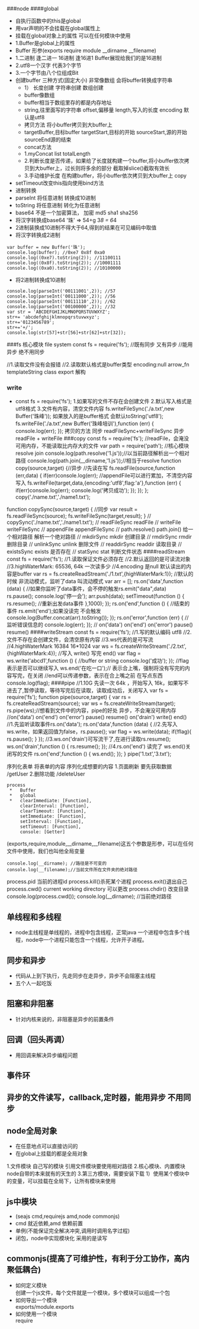 ###node
####global
- 自执行函数中的this是global
- 用var声明的不会挂载在global属性上
- 挂载在global对象上的属性 可以在任何模块中使用
- 1.Buffer是global上的属性
- Buffer 形参(exports require module __dirname __filename)
- 1.二进制 逢二进一 16进制 逢16进1  Buffer展现给我们的是16进制
- 2.utf8一个汉字 代表3个字节
- 3.一个字节由八个位组成Bit
- 创建buffer 三种方式(固定大小) 非常像数组 会将buffer转换成字符串
	+ 1） 长度创建 字符串创建 数组创建
	+ buffer像数组
	+ buffer相当于数组里存的都是内存地址
	+ string,往里面写的字符串 offset,偏移量 length,写入的长度 encoding 默认是utf8
	+ 拷贝方法 将小buffer拷贝到大buffer上
	+ targetBuffer,目标buffer targetStart,目标的开始 sourceStart,源的开始 sourceEnd源的结束
	+ concat方法
	+ 1.myConcat list totalLength
	+ 2.判断长度是否传递，如果给了长度就构建一个buffer,将小buffer依次拷贝到大buffer上，过长则将多余的部分 截取掉slice()截取有效长
	+ 3.手动维护长度 在构建buffer，将小buffer依次拷贝到大buffer上 copy
- setTimeout改变this指向使用bind方法
- 进制转换
- parseInt  将任意进制 转换成10进制
- toString  将任意进制 转化为任意进制
- base64 不是一个加密算法， 加密 md5 sha1 sha256
- 将汉字转换成base64 '珠' => 54+g  3*8 = 6*4
- 2进制装换成10进制不得大于64,得到的结果在可见编码中取值
- 将汉字转换成2进制
```
var buffer = new Buffer('珠');
console.log(buffer); //0xe7 0x8f 0xa0
console.log((0xe7).toString(2)); //11100111
console.log((0x8f).toString(2)); //10001111
console.log((0xa0).toString(2)); //10100000
```
- 将2进制转换成10进制
```
console.log(parseInt('00111001',2)); //57
console.log(parseInt('00111000',2)); //56
console.log(parseInt('00111110',2)); //62
console.log(parseInt('00100000',2)); //32
var str = 'ABCDEFGHIJKLMNOPQRSTUVWXYZ';
str+= 'abcdefghijklmnopqrstuvwxyz';
str+='0123456789';
str+='+/';
console.log(str[57]+str[56]+str[62]+str[32]);
```
###fs
核心模块 file system
const fs = require('fs'); //既有同步 又有异步
//能用异步 绝不用同步

//1.读取文件没有会报错
//2.读取默认格式是buffer类型  encoding:null
arrow_fn  templateString class export 解构
### write
- const fs = require('fs');
1.如果写的文件不存在会创建文件
2.默认写入格式是utf8格式
3.文件有内容，清空文件内容
fs.writeFileSync('./a.txt',new Buffer('珠峰'));
如果放入的是buffer格式 会默认toString('utf8');
fs.writeFile('./a.txt',new Buffer('珠峰培训'),function (err) {
    console.log(err);
});
拷贝的方法  同步 readFileSync+writeFileSync
异步 readFile + writeFile
###copy
const fs = require('fs');
//readFile，会淹没可用内存，不能读取比内存大的文件
var path  = require('path'); //核心模块 resolve  join
console.log(path.resolve('1.js'));//以当前路径解析出一个相对路径
console.log(path.join(__dirname,'1.js'));//相当于resolve
function copy(source,target) {//异步
    //先读在写
    fs.readFile(source,function (err,data) {
        if(err)console.log(err);
        //appendFile可以进行累加，不清空内容写入
        fs.writeFile(target,data,{encoding:'utf8',flag:'a'},function (err) {
            if(err)console.log(err);
            console.log('拷贝成功');
        });
    });
};
copy('./name.txt','./name1.txt');

function copySync(source,target) { //同步
    var result = fs.readFileSync(source);
    fs.writeFileSync(target,result);
}
// copySync('./name.txt','./name1.txt');
// readFileSync readFile
// writeFile  writeFileSync
// appendFile appendFileSync
// path.resolve() path.join() 给一个相对路径 解析一个绝对路径
// mkdirSync mkdir 创建目录
// rmdirSync rmdir 删除目录
// unlinkSync unlink 删除文件
// readdirSync readdir 读取目录
// existsSync exists 是否存在
// statSync  stat 判断文件状态
####readStream
const fs = require('fs');
//1.读取保证文件必须存在
//2.默认返回的是可读流对象
//3.highWaterMark: 65536, 64k 一次读多少
//4.encoding 是null 默认读出的内容是buffer
var rs = fs.createReadStream('./1.txt',{highWaterMark:1});
//默认的时候 非流动模式，监听了data 叫流动模式
var arr = [];
rs.on('data',function (data) { //如果你监听了data事件，会不停的触发rs.emit("data",data)
    rs.pause();
    console.log('停一会');
    arr.push(data);
    setTimeout(function () {
        rs.resume(); //重新出发data事件
    },1000);
});
rs.on('end',function () { //结束的事件  rs.emit('end');如果没读完 不会触发
    console.log(Buffer.concat(arr).toString());
});
rs.on('error',function (err) { //监听错误信息的
    console.log(err);
});
// on('data') on('end') on('error') pause() resume()
####writeStream
const fs = require('fs');
//1.写的默认编码 utf8
//2.文件不存在会创建文件，会清空原有内容
//3.ws代表的是可写流
//4.highWaterMark  16384 16*1024
var ws = fs.createWriteStream('./2.txt',{highWaterMark:4});
//写入 write() 写完 end()
var flag = ws.write('abcd1',function () { //buffer or string
    console.log('成功');
});
//flag表示是否可以继续写入
ws.end('在吃一口');// 表示合上嘴，强制将没有写完的内容写完，在关闭
//end可以传递参数，表示在合上嘴之前 在写点东西
console.log(flag);
####pipe
//1.10G 先读一次 64k ，开始写入 16k，如果写不进去了,暂停读取，等待写完后在读取，读取成功后，关闭写入
var fs = require('fs');
function pipe(source,target) {
    var rs = fs.createReadStream(source);
    var ws = fs.createWriteStream(target);
    rs.pipe(ws);//想看到文件中的内容，pipe的好处 异步，不会淹没可用内存
    //on('data') on('end') on('error') pause() resume() on('drain') write() end()
    //1.先监听读取事件rs.on('data');
    rs.on('data',function (data) {
        //2.先写入ws.write，如果返回值为false，rs.pause();
        var flag = ws.write(data);
        if(!flag){
            rs.pause();
        }
    });
    //3.ws.on('drain')可写流干了,在进行读取rs.resume();
    ws.on('drain',function () {
       rs.resume();
    });
    //4.rs.on('end') 读完了 ws.end()关闭写的文件
    rs.on('end',function () {
        ws.end();
    });
}
pipe('1.txt','3.txt');

序列化表单 将表单的内容 序列化成想要的内容
1.页面刷新 要先获取数据  /getUser
 2.删除功能 /deleteUser
```
process
 *   Buffer
 *   global
 *   clearImmediate: [Function],
     clearInterval: [Function],
     clearTimeout: [Function],
     setImmediate: [Function],
     setInterval: [Function],
     setTimeout: [Function],
     console: [Getter]
```
(exports,require,module,__dirname,__filename)这五个参数是形参，可以在任何文件中使用，我们也叫他全局变量
```
console.log(__dirname); //路径是不可变的
console.log(__filename);//当前文件所在文件夹的绝对路径
```
process.pid 当前的进程id
process.kill()杀死某个进程
process.exit()退出自己
process.cwd() current working directory 可以更改
process.chdir() 改变目录
console.log(process.cwd());
console.log(__dirname); //当前绝对路径
## 单线程和多线程
- node主线程是单线程的，进程中包含线程，正常java 一个进程中包含多个线程，node中一个进程只能包含一个线程，允许开子进程。

## 同步和异步
- 代码从上到下执行，先走同步在走异步，异步不会阻塞主线程
- 五个人一起吃饭

## 阻塞和非阻塞
- 针对内核来说的，非阻塞是异步的前置条件

## 回调（回头再调）
- 用回调来解决异步编程问题

## 事件环

## 异步的文件读写，callback,定时器，能用异步 不用同步

## node全局对象
- 在任意地点可以直接访问的
- 在global上挂载的都是全局对象

1.文件模块 自己写的模块 引用文件模块要使用相对路径
2.核心模块、内置模块 node自带的本来就有的天生的
3.第三方模块，需要安装下载
1）使用某个模块中的变量，可以挂载在全局下，让所有模块来使用
## js中模块 
- (seajs cmd,requirejs amd,node commonjs)
- cmd 就近依赖,amd 依赖前置
- 单例(不能保证完全解决冲突,调用时调用名字过程)
- 闭包，node中实现模块化 采用的是读写

## commonjs(提高了可维护性，有利于分工协作，高内聚低耦合)
- 如何定义模块    
创建一个js文件，每个文件就是一个模块，多个模块可以组成一个包
- 如何导出一个模块  
exports/module.exports  
- 如何使用一个模块  
require
